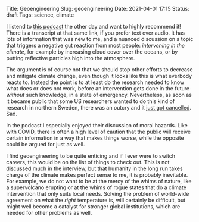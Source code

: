 Title: Geoengineering
Slug: geoengineering
Date: 2021-04-01 17:15
Status: draft
Tags: science, climate

I listend to [this podcast](https://80000hours.org/podcast/episodes/kelly-wanser-climate-interventions/) the other day
and want to highly recommend it! There is a transcript at that same link, if you prefer text over audio. 
It has lots of information that was new to me, and a nuanced discussion on a topic that
triggers a negative gut reaction from most people: _intervening in the climate_, for example by 
increasing cloud cover over the oceans, or by putting reflective particles high into the atmosphere.

The argument is of course not that we should stop other efforts to decrease and mitigate climate change,
even though it looks like this is what everbody reacts to. Instead the point is to at least do the
research needed to know what does or does not work, before an intervention gets done in the future
_without_ such knowledge, in a state of emergency. Nevertheless, as soon as it became public that
some US researchers wanted to do this kind of research in northern Sweden, there was an outcry
and it [just got cancelled](https://www.reuters.com/article/us-climate-change-geoengineering-sweden-idUSKBN2BN35X).
Sad.

In the podcast
I especially enjoyed their discussion of moral hazards. Like with COVID, there is often a high level of
caution that the public will receive certain information in a way that makes things worse,
while the opposite could be argued for just as well. 

I find geoengineering to be quite enticing and if I ever were to switch careers, this would be on the list of 
things to check out. This is not discussed much in the interview, but 
that humanity in the long run takes charge of the climate makes perfect sense to me,
it is probably inevitable. For example, we do not want to be at the mercy of the whims of nature, like
a supervolcano erupting or at the whims of rogue states that do a climate intervention that only suits
local needs. Solving the problem of world-wide agreement on what the _right_ temperature is,
will certainly be difficult, but might well become a catalyst for stronger global institutions, which are 
needed for other problems as well.

